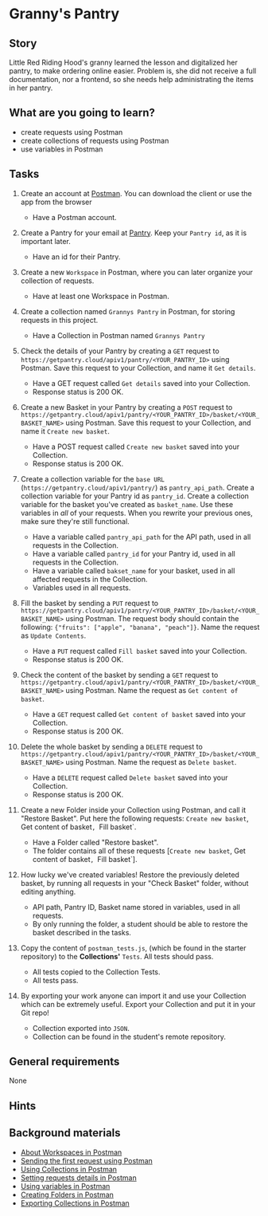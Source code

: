 # Granny's Pantry

## Story

Little Red Riding Hood's granny learned the lesson and digitalized her pantry, to make ordering online easier. Problem is, she did not receive a full documentation, nor a frontend, so she needs help administrating the items in her pantry.

## What are you going to learn?

- create requests using Postman
- create collections of requests using Postman
- use variables in Postman


## Tasks

1. Create an account at [Postman](https://www.postman.com/). You can download the client or use the app from the browser
    - Have a Postman account.

2. Create a Pantry for your email at [Pantry](https://getpantry.cloud/). Keep your `Pantry id`, as it is important later.
    - Have an id for their Pantry.

3. Create a new `Workspace` in Postman, where you can later organize your collection of requests.
    - Have at least one Workspace in Postman.

4. Create a collection named `Grannys Pantry` in Postman, for storing requests in this project.
    - Have a Collection in Postman named `Grannys Pantry`

5. Check the details of your Pantry by creating a `GET` request to `https://getpantry.cloud/apiv1/pantry/<YOUR_PANTRY_ID>` using Postman. Save this request to your Collection, and name it `Get details`.
    - Have a GET request called `Get details` saved into your Collection.
    - Response status is 200 OK.

6. Create a new Basket in your Pantry by creating a `POST` request to `https://getpantry.cloud/apiv1/pantry/<YOUR_PANTRY_ID>/basket/<YOUR_BASKET_NAME>` using Postman. Save this request to your Collection, and name it `Create new basket`.
    - Have a POST request called `Create new basket` saved into your Collection.
    - Response status is 200 OK.

7. Create a collection variable for the `base URL` (`https://getpantry.cloud/apiv1/pantry/`) as `pantry_api_path`. Create a collection variable for your Pantry id as `pantry_id`. Create a collection variable for the basket you've created as `basket_name`. Use these variables in *all* of your requests. When you rewrite your previous ones, make sure they're still functional.
    - Have a variable called `pantry_api_path` for the API path, used in all requests in the Collection.
    - Have a variable called `pantry_id` for your Pantry id, used in all requests in the Collection.
    - Have a variable called `bakset_name` for your basket, used in all affected requests in the Collection.
    - Variables used in all requests.

8. Fill the basket by sending a `PUT` request to `https://getpantry.cloud/apiv1/pantry/<YOUR_PANTRY_ID>/basket/<YOUR_BASKET_NAME>` using Postman. The request body should contain the following: `{"fruits": ["apple", "banana", "peach"]}`. Name the request as `Update Contents`.
    - Have a `PUT` request called `Fill basket` saved into your Collection.
    - Response status is 200 OK.

9. Check the content of the basket by sending a `GET` request to `https://getpantry.cloud/apiv1/pantry/<YOUR_PANTRY_ID>/basket/<YOUR_BASKET_NAME>` using Postman. Name the request as `Get content of basket`.
    - Have a `GET` request called `Get content of basket` saved into your Collection.
    - Response status is 200 OK.

10. Delete the whole basket by sending a `DELETE` request to `https://getpantry.cloud/apiv1/pantry/<YOUR_PANTRY_ID>/basket/<YOUR_BASKET_NAME>` using Postman. Name the request as `Delete basket`.
    - Have a `DELETE` request called `Delete basket` saved into your Collection.
    - Response status is 200 OK.

11. Create a new Folder inside your Collection using Postman, and call it "Restore Basket". Put here the following requests: `Create new basket`, Get content of basket`, `Fill basket`.
    - Have a Folder called "Restore basket".
    - The folder contains all of these requests [`Create new basket`, Get content of basket`, `Fill basket`].

12. How lucky we've created variables! Restore the previously deleted basket, by running all requests in your "Check Basket" folder, without editing anything.
    - API path, Pantry ID, Basket name stored in variables, used in all requests.
    - By only running the folder, a student should be able to restore the basket described in the tasks.

13. Copy the content of `postman_tests.js`, (which be found in the starter repository) to the __Collections'__ `Tests`. All tests should pass.
    - All tests copied to the Collection Tests.
    - All tests pass.

14. By exporting your work anyone can import it and use your Collection which can be extremely useful. Export your Collection and put it in your Git repo!
    - Collection exported into `JSON`.
    - Collection can be found in the student's remote repository.

## General requirements

None

## Hints



## Background materials

- [About Workspaces in Postman](https://learning.postman.com/docs/collaborating-in-postman/using-workspaces/creating-workspaces/)
- [Sending the first request using Postman](https://learning.postman.com/docs/getting-started/sending-the-first-request/)
- [Using Collections in Postman](https://learning.postman.com/docs/sending-requests/intro-to-collections/#creating-collections)
- [Setting requests details in Postman](https://learning.postman.com/docs/sending-requests/requests/)
- [Using variables in Postman](https://learning.postman.com/docs/sending-requests/variables/)
- [Creating Folders in Postman](https://learning.postman.com/docs/sending-requests/intro-to-collections/#managing-collections)
- [Exporting Collections in Postman](https://learning.postman.com/docs/getting-started/importing-and-exporting-data/#exporting-collections)
